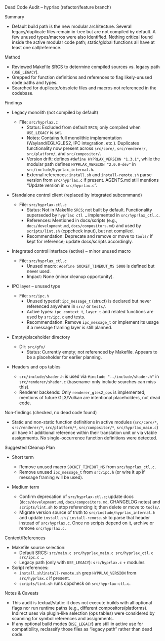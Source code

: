 Dead Code Audit – hyprlax (refactor/feature branch)

Summary
- Default build path is the new modular architecture. Several legacy/duplicate files remain in-tree but are not compiled by default. A few unused types/macros were also identified. Nothing critical found inside the active modular code path; static/global functions all have at least one call/reference.

Method
- Reviewed Makefile SRCS to determine compiled sources vs. legacy path (`USE_LEGACY`).
- Grepped for function definitions and references to flag likely-unused code paths and types.
- Searched for duplicate/obsolete files and macros not referenced in the codebase.

Findings
- Legacy monolith (not compiled by default)
  - File: `src/hyprlax.c`
    - Status: Excluded from default `SRCS`; only compiled when `USE_LEGACY` is set.
    - Notes: Contains full monolithic implementation (Wayland/EGL/GLES2, IPC integration, etc.). Duplicates functionality now present across `src/core/`, `src/renderer/`, `src/platform/`, and `src/compositor/`.
    - Version drift: defines `#define HYPRLAX_VERSION "1.3.1"`, while the modular path defines `HYPRLAX_VERSION "2.0.0-dev"` in `src/include/hyprlax_internal.h`.
    - External references: `install.sh` and `install-remote.sh` parse version from `src/hyprlax.c` if present. AGENTS.md still mentions “Update version in `src/hyprlax.c`”.

- Standalone control client (replaced by integrated subcommand)
  - File: `src/hyprlax-ctl.c`
    - Status: Not in Makefile `SRCS`; not built by default. Functionality superseded by `hyprlax ctl …` implemented in `src/hyprlax_ctl.c`.
    - References: Mentioned in docs/scripts (e.g., `docs/development.md`, `docs/compositors.md`) and used by `scripts/lint.sh` (cppcheck input), but not compiled.
    - Recommendation: Deprecate and remove or move to `tools/` if kept for reference; update docs/scripts accordingly.

- Integrated control interface (active) – minor unused macro
  - File: `src/hyprlax_ctl.c`
    - Unused macro: `#define SOCKET_TIMEOUT_MS 5000` is defined but never used.
    - Impact: None (minor cleanup opportunity).

- IPC layer – unused type
  - File: `src/ipc.h`
    - Unused typedef: `ipc_message_t` (struct) is declared but never referenced anywhere in `src/` or `tests/`.
    - Active types: `ipc_context_t`, `layer_t` and related functions are used by `src/ipc.c` and tests.
    - Recommendation: Remove `ipc_message_t` or implement its usage if a message framing layer is still planned.

- Empty/placeholder directory
  - Dir: `src/gfx/`
    - Status: Currently empty; not referenced by Makefile. Appears to be a placeholder for earlier planning.

- Headers and ops tables
  - `src/include/shader.h` is used via `#include "../include/shader.h"` in `src/renderer/shader.c` (basename-only include searches can miss this).
  - Renderer backends: Only `renderer_gles2_ops` is implemented; mentions of future GL3/Vulkan are intentional placeholders, not dead code.

Non-findings (checked, no dead code found)
- Static and non-static function definitions in active modules (`src/core/*`, `src/renderer/*`, `src/platform/*`, `src/compositor/*`, `src/hyprlax_main.c`) all have ≥1 additional reference within their translation unit or via vtable assignments. No single-occurrence function definitions were detected.

Suggested Cleanup Plan
- Short term
  - Remove unused macro `SOCKET_TIMEOUT_MS` from `src/hyprlax_ctl.c`.
  - Remove unused `ipc_message_t` from `src/ipc.h` (or wire it up if message framing will be used).

- Medium term
  - Confirm deprecation of `src/hyprlax-ctl.c`; update docs (`docs/development.md`, `docs/compositors.md`, CHANGELOG notes) and `scripts/lint.sh` to stop referencing it; then delete or move to `tools/`.
  - Migrate version source of truth to `src/include/hyprlax_internal.h` and update `install.sh` / `install-remote.sh` to parse that header instead of `src/hyprlax.c`. Once no scripts depend on it, archive or remove `src/hyprlax.c`.

Context/References
- Makefile source selection:
  - Default SRCS: `src/main.c src/hyprlax_main.c src/hyprlax_ctl.c src/ipc.c …`
  - Legacy path (only with `USE_LEGACY`): `src/hyprlax.c` + modules
- Script references:
  - `install.sh`/`install-remote.sh` grep `HYPRLAX_VERSION` from `src/hyprlax.c` if present.
  - `scripts/lint.sh` runs cppcheck on `src/hyprlax-ctl.c`.

Notes & Caveats
- This audit is textual/static: it does not execute builds with all optional flags nor run runtime paths (e.g., different compositors/platforms). Indirect uses via plugin-like selection (ops tables) were considered by scanning for symbol references and assignments.
- If any optional build modes (`USE_LEGACY`) are still in active use for compatibility, reclassify those files as “legacy path” rather than dead code.

